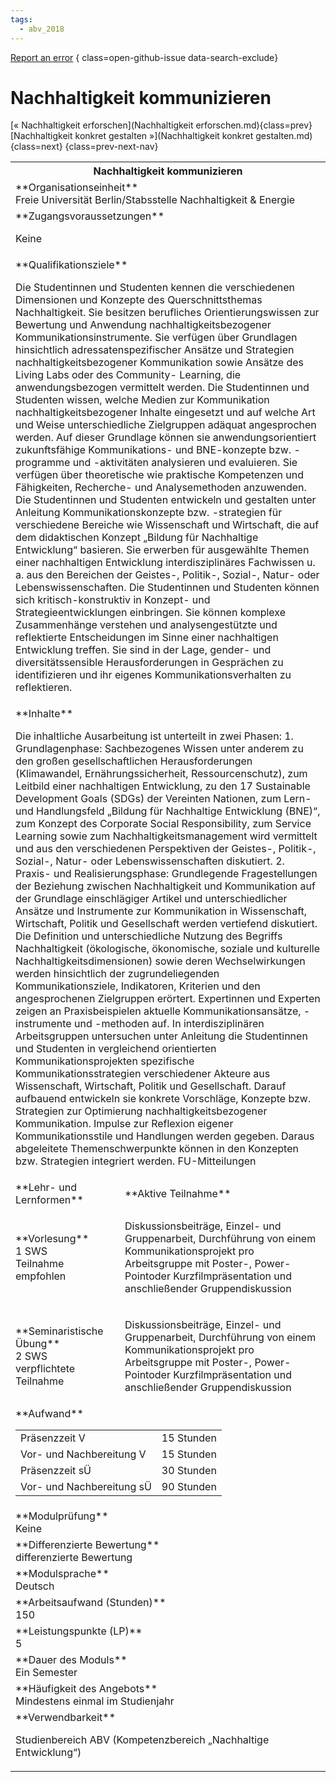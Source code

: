 ```yaml
---
tags:
  - abv_2018
---
```

[Report an error](https://github.com/SGSSGene/FUB-SUP/issues/new?title=Error%20in%20%22Nachhaltigkeit%20kommunizieren%22&body=There%20seems%20to%20be%20an%20error%20in%20module%20%22Nachhaltigkeit%20kommunizieren%22%2E%0A%0A%3CDescribe%20here%20a%20slightly%20more%20detailed%20description%20of%20what%20is%20wrong%3E&labels=bug)
{ class=open-github-issue data-search-exclude}

# Nachhaltigkeit kommunizieren

[« Nachhaltigkeit erforschen](Nachhaltigkeit erforschen.md){class=prev}
[Nachhaltigkeit konkret gestalten »](Nachhaltigkeit konkret gestalten.md){class=next}
{class=prev-next-nav}

<table markdown id="moduledesc">
<tr markdown class="moduledesc_head"><th colspan="2">Nachhaltigkeit kommunizieren </th></tr>
<tr markdown><td colspan="2">**Organisationseinheit**   <br>Freie Universität Berlin/Stabsstelle Nachhaltigkeit & Energie</td></tr>


<tr markdown><td colspan="2">**Zugangsvoraussetzungen** <br>

Keine


</td></tr>
<tr markdown><td colspan="2">**Qualifikationsziele**    <br>

Die Studentinnen und Studenten kennen die verschiedenen Dimensionen und
Konzepte des Querschnittsthemas Nachhaltigkeit. Sie besitzen berufliches
Orientierungswissen zur Bewertung und Anwendung nachhaltigkeitsbezogener
Kommunikationsinstrumente. Sie verfügen über Grundlagen hinsichtlich
adressatenspezifischer Ansätze und Strategien nachhaltigkeitsbezogener
Kommunikation sowie Ansätze des Living Labs oder des Community- Learning,
die anwendungsbezogen vermittelt werden. Die Studentinnen und Studenten
wissen, welche Medien zur Kommunikation nachhaltigkeitsbezogener Inhalte
eingesetzt und auf welche Art und Weise unterschiedliche Zielgruppen adäquat
angesprochen werden. Auf dieser Grundlage können sie anwendungsorientiert
zukunftsfähige Kommunikations- und BNE-konzepte bzw. -programme und
-aktivitäten analysieren und evaluieren. Sie verfügen über theoretische wie
praktische Kompetenzen und Fähigkeiten, Recherche- und Analysemethoden
anzuwenden. Die Studentinnen und Studenten entwickeln und gestalten unter
Anleitung Kommunikationskonzepte bzw. -strategien für verschiedene Bereiche
wie Wissenschaft und Wirtschaft, die auf dem didaktischen Konzept „Bildung
für Nachhaltige Entwicklung“ basieren. Sie erwerben für ausgewählte Themen
einer nachhaltigen Entwicklung interdisziplinäres Fachwissen u. a. aus den
Bereichen der Geistes-, Politik-, Sozial-, Natur- oder Lebenswissenschaften.
Die Studentinnen und Studenten können sich kritisch-konstruktiv in Konzept-
und Strategieentwicklungen einbringen. Sie können komplexe Zusammenhänge
verstehen und analysengestützte und reflektierte Entscheidungen im Sinne
einer nachhaltigen Entwicklung treffen. Sie sind in der Lage, gender- und
diversitätssensible Herausforderungen in Gesprächen zu identifizieren und
ihr eigenes Kommunikationsverhalten zu reflektieren.


</td></tr>
<tr markdown><td colspan="2">**Inhalte**                <br>

Die inhaltliche Ausarbeitung ist unterteilt in zwei Phasen: 1.
Grundlagenphase: Sachbezogenes Wissen unter anderem zu den großen
gesellschaftlichen Herausforderungen (Klimawandel, Ernährungssicherheit,
Ressourcenschutz), zum Leitbild einer nachhaltigen Entwicklung, zu den 17
Sustainable Development Goals (SDGs) der Vereinten Nationen, zum Lern- und
Handlungsfeld „Bildung für Nachhaltige Entwicklung (BNE)“, zum Konzept des
Corporate Social Responsibility, zum Service Learning sowie zum
Nachhaltigkeitsmanagement wird vermittelt und aus den verschiedenen
Perspektiven der Geistes-, Politik-, Sozial-, Natur- oder
Lebenswissenschaften diskutiert. 2. Praxis- und Realisierungsphase:
Grundlegende Fragestellungen der Beziehung zwischen Nachhaltigkeit und
Kommunikation auf der Grundlage einschlägiger Artikel und unterschiedlicher
Ansätze und Instrumente zur Kommunikation in Wissenschaft, Wirtschaft,
Politik und Gesellschaft werden vertiefend diskutiert. Die Definition und
unterschiedliche Nutzung des Begriffs Nachhaltigkeit (ökologische,
ökonomische, soziale und kulturelle Nachhaltigkeitsdimensionen) sowie deren
Wechselwirkungen werden hinsichtlich der zugrundeliegenden
Kommunikationsziele, Indikatoren, Kriterien und den angesprochenen
Zielgruppen erörtert. Expertinnen und Experten zeigen an Praxisbeispielen
aktuelle Kommunikationsansätze, -instrumente und -methoden auf. In
interdisziplinären Arbeitsgruppen untersuchen unter Anleitung die
Studentinnen und Studenten in vergleichend orientierten
Kommunikationsprojekten spezifische Kommunikationsstrategien verschiedener
Akteure aus Wissenschaft, Wirtschaft, Politik und Gesellschaft. Darauf
aufbauend entwickeln sie konkrete Vorschläge, Konzepte bzw. Strategien zur
Optimierung nachhaltigkeitsbezogener Kommunikation. Impulse zur Reflexion
eigener Kommunikationsstile und Handlungen werden gegeben. Daraus
abgeleitete Themenschwerpunkte können in den Konzepten bzw. Strategien
integriert werden. FU-Mitteilungen


</td></tr>

<tr markdown><td>**Lehr- und Lernformen**</td><td>**Aktive Teilnahme**</td></tr>
<tr markdown><td> **Vorlesung** <br>1 SWS <br> Teilnahme empfohlen</td><td>

Diskussionsbeiträge, Einzel- und Gruppenarbeit, Durchführung von einem Kommunikationsprojekt pro Arbeitsgruppe mit Poster-, Power- Pointoder Kurzfilmpräsentation und anschließender Gruppendiskussion
</td></tr>
<tr markdown><td> **Seminaristische Übung** <br>2 SWS <br> verpflichtete Teilnahme</td><td>

Diskussionsbeiträge, Einzel- und Gruppenarbeit, Durchführung von einem Kommunikationsprojekt pro Arbeitsgruppe mit Poster-, Power- Pointoder Kurzfilmpräsentation und anschließender Gruppendiskussion
</td></tr>
<tr markdown><td colspan="2">**Aufwand**                <br>
<table class="aufwand_table">
<tr><td>Präsenzzeit V</td><td>15 Stunden</td></tr>
<tr><td>Vor- und Nachbereitung V</td><td>15 Stunden</td></tr>
<tr><td>Präsenzzeit sÜ</td><td>30 Stunden</td></tr>
<tr><td>Vor- und Nachbereitung sÜ</td><td>90 Stunden</td></tr>
</table>

</td></tr>
<tr markdown><td colspan="2">**Modulprüfung**             <br>Keine


</td></tr>
<tr markdown><td colspan="2">**Differenzierte Bewertung** <br>differenzierte Bewertung

</td></tr>
<tr markdown><td colspan="2">**Modulsprache**             <br>Deutsch</td></tr>
<tr markdown><td colspan="2">**Arbeitsaufwand (Stunden)** <br>150</td></tr>
<tr markdown><td colspan="2">**Leistungspunkte (LP)**     <br>5</td></tr>
<tr markdown><td colspan="2">**Dauer des Moduls**         <br>Ein Semester</td></tr>
<tr markdown><td colspan="2">**Häufigkeit des Angebots**  <br>Mindestens einmal im Studienjahr</td></tr>
<tr markdown><td colspan="2">**Verwendbarkeit**           <br>

Studienbereich ABV (Kompetenzbereich „Nachhaltige Entwicklung“)


</td></tr>

</table>

